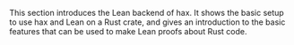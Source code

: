 This section introduces the Lean backend of hax. It shows the basic setup to use hax and Lean on a Rust crate, and gives an introduction to the basic features that can be used to make Lean proofs about Rust code.